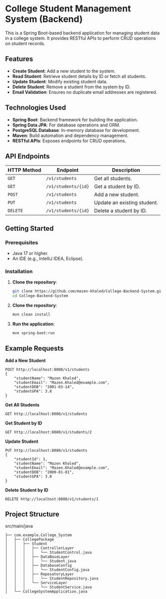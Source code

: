 # College Student Management System (Backend)

This is a Spring Boot-based backend application for managing student data in a college system. It provides RESTful APIs to perform CRUD operations on student records.

## Features

- **Create Student**: Add a new student to the system.
- **Read Student**: Retrieve student details by ID or fetch all students.
- **Update Student**: Modify existing student data.
- **Delete Student**: Remove a student from the system by ID.
- **Email Validation**: Ensures no duplicate email addresses are registered.

## Technologies Used

- **Spring Boot**: Backend framework for building the application.
- **Spring Data JPA**: For database operations and ORM.
- **PostgreSQL Database**: In-memory database for development.
- **Maven**: Build automation and dependency management.
- **RESTful APIs**: Exposes endpoints for CRUD operations.

## API Endpoints

| HTTP Method | Endpoint                | Description                              |
|-------------|-------------------------|------------------------------------------|
| `GET`       | `/v1/students`          | Get all students.                        |
| `GET`       | `/v1/students/{id}`     | Get a student by ID.                     |
| `POST`      | `/v1/students`          | Add a new student.                       |
| `PUT`       | `/v1/students`          | Update an existing student.              |
| `DELETE`    | `/v1/students/{id}`     | Delete a student by ID.                  |

## Getting Started

### Prerequisites

- Java 17 or higher.
- An IDE (e.g., IntelliJ IDEA, Eclipse).

### Installation

1. **Clone the repository**:
   ```bash
   git clone https://github.com/mazen-khaled/College-Backend-System.git
   cd College-Backend-System
   
2. **Clone the repository**:
   ```bash
   mvn clean install
   
3. **Run the application**:
   ```bash
   mvn spring-boot:run

## Example Requests
**Add a New Student**
```HTTP
POST http://localhost:8080/v1/students
{
    "studentName": "Mazen Khaled",
    "studentEmail": "Mazen.Khaled@example.com",
    "studentDOB": "2001-03-14",
    "studentGPA": 3.8
}
```

**Get All Students**
```HTTP
GET http://localhost:8080/v1/students
```

**Get Student by ID**
```HTTP
GET http://localhost:8080/v1/students/2
```

**Update Student**
```HTTP
PUT http://localhost:8080/v1/students
{
    "studentId": 1,
    "studentName": "Mazen Khaled",
    "studentEmail": "Mazen.Khaled@example.com",
    "studentDOB": "2000-01-01",
    "studentGPA": 3.8
}
```
**Delete Student by ID**
```HTTP 
DELETE http://localhost:8080/v1/students/1
```

## Project Structure
src/main/java
```
├── com.example.College_System
│   ├── CollegePackage
│   │   ├── Student
│   │   │   ├── ControllerLayer
│   │   │   │   └── StudentControl.java
│   │   │   ├── DataBaseLayer
│   │   │   │   └── Student.java
│   │   │   ├── DatabaseConfig
│   │   │   │   └── StudentConfig.java
│   │   │   ├── ReposatoryLayer
│   │   │   │   └── StudentRepository.java
│   │   │   └── ServiceLayer
│   │   │       └── StudentService.java
│   └── CollegeSystemApplication.java
